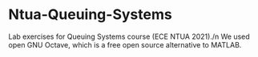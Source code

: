 # Ntua-Queuing-Systems
Lab exercises for Queuing Systems course (ECE NTUA 2021)./n
We used open GNU Octave, which is a free open source alternative to MATLAB.
